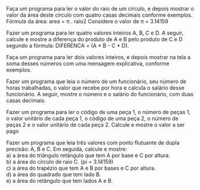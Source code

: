Faça um programa para ler o valor do raio de um círculo, e depois mostrar o valor da área deste círculo com quatro
casas decimais conforme exemplos.
Fórmula da área: area = π . raio2
Considere o valor de π = 3.14159


Fazer um programa para ler quatro valores inteiros A, B, C e D. A seguir, calcule e mostre a diferença do produto 
de A e B pelo produto de C e D segundo a fórmula: DIFERENCA = (A * B - C * D). 


Faça um programa para ler dois valores inteiros, e depois mostrar na tela a soma desses números com uma 
mensagem explicativa, conforme exemplos. 

 
Fazer um programa que leia o número de um funcionário, seu número de horas trabalhadas, o valor que recebe por 
hora e calcula o salário desse funcionário. A seguir, mostre o número e o salário do funcionário, com duas casas 
decimais.

Fazer um programa para ler o código de uma peça 1, o número de peças 1, o valor unitário de cada peça 1, o 
código de uma peça 2, o número de peças 2 e o valor unitário de cada peça 2. Calcule e mostre o valor a ser pago

 
Fazer um programa que leia três valores com ponto flutuante de dupla precisão: A, B e C. Em seguida, calcule e 
mostre:  
a) a área do triângulo retângulo que tem A por base e C por altura.  
b) a área do círculo de raio C. (pi = 3.14159)  
c) a área do trapézio que tem A e B por bases e C por altura.  
d) a área do quadrado que tem lado B.  
e) a área do retângulo que tem lados A e B.